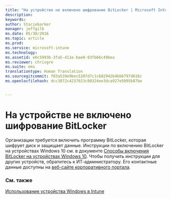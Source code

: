 ```yaml
---
title: "На устройстве не включено шифрование BitLocker | Microsoft Intune"
description: 
keywords: 
author: Staciebarker
manager: jeffgilb
ms.date: 05/30/2016
ms.topic: article
ms.prod: 
ms.service: microsoft-intune
ms.technology: 
ms.assetid: e0c5993b-3fa5-411e-bae0-93fb66c49bea
ms.reviewer: chrisgre
ms.suite: ems
translationtype: Human Translation
ms.sourcegitcommit: f83a539e9bec5207d7c1c682942b4bb6797d616c
ms.openlocfilehash: dcc3872c4237023c80324ee3dca927e5095b87be


---
```



# На устройстве не включено шифрование BitLocker

Организации требуется включить программу BitLocker, которая шифрует диск и защищает данные. Инструкции по включению BitLocker на устройствах Windows 10 см. в документе [Способы включения BitLocker на устройствах Windows 10](https://gallery.technet.microsoft.com/How-to-turn-on-BitLocker-34294d3d). Чтобы получить инструкции для других устройств, обратитесь к ИТ-администратору. Его контактные данные доступны на [веб-сайте корпоративного портала](http://portal.manage.microsoft.com).

### См. также
[Использование устройства Windows в Intune](using-your-windows-device-with-intune.md)


<!--HONumber=Jun16_HO4-->


